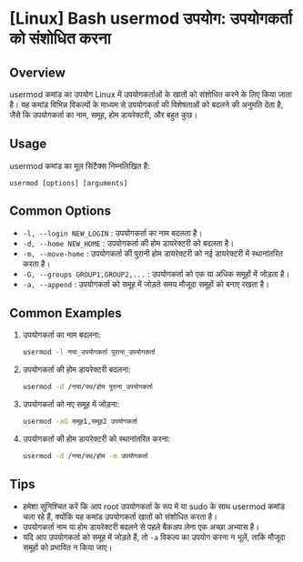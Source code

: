 # [Linux] Bash usermod उपयोग: उपयोगकर्ता को संशोधित करना

## Overview
usermod कमांड का उपयोग Linux में उपयोगकर्ताओं के खातों को संशोधित करने के लिए किया जाता है। यह कमांड विभिन्न विकल्पों के माध्यम से उपयोगकर्ता की विशेषताओं को बदलने की अनुमति देता है, जैसे कि उपयोगकर्ता का नाम, समूह, होम डायरेक्टरी, और बहुत कुछ।

## Usage
usermod कमांड का मूल सिंटैक्स निम्नलिखित है:

```
usermod [options] [arguments]
```

## Common Options
- `-l, --login NEW_LOGIN` : उपयोगकर्ता का नाम बदलता है।
- `-d, --home NEW_HOME` : उपयोगकर्ता की होम डायरेक्टरी को बदलता है।
- `-m, --move-home` : उपयोगकर्ता की पुरानी होम डायरेक्टरी को नई डायरेक्टरी में स्थानांतरित करता है।
- `-G, --groups GROUP1,GROUP2,...` : उपयोगकर्ता को एक या अधिक समूहों में जोड़ता है।
- `-a, --append` : उपयोगकर्ता को समूह में जोड़ते समय मौजूदा समूहों को बनाए रखता है।

## Common Examples
1. उपयोगकर्ता का नाम बदलना:
   ```bash
   usermod -l नया_उपयोगकर्ता पुराना_उपयोगकर्ता
   ```

2. उपयोगकर्ता की होम डायरेक्टरी बदलना:
   ```bash
   usermod -d /नया/पथ/होम पुराना_उपयोगकर्ता
   ```

3. उपयोगकर्ता को नए समूह में जोड़ना:
   ```bash
   usermod -aG समूह1,समूह2 उपयोगकर्ता
   ```

4. उपयोगकर्ता की होम डायरेक्टरी को स्थानांतरित करना:
   ```bash
   usermod -d /नया/पथ/होम -m उपयोगकर्ता
   ```

## Tips
- हमेशा सुनिश्चित करें कि आप root उपयोगकर्ता के रूप में या sudo के साथ usermod कमांड चला रहे हैं, क्योंकि यह कमांड उपयोगकर्ता खातों को संशोधित करता है।
- उपयोगकर्ता नाम या होम डायरेक्टरी बदलने से पहले बैकअप लेना एक अच्छा अभ्यास है।
- यदि आप उपयोगकर्ता को समूह में जोड़ते हैं, तो `-a` विकल्प का उपयोग करना न भूलें, ताकि मौजूदा समूहों को प्रभावित न किया जाए।